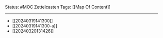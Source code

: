 Status: #MOC 
Zettelcasten Tags: [[Map Of Content]]

---

- [[20240319141300]]
- [[20240319141300-a]]
- [[20240320131426]]